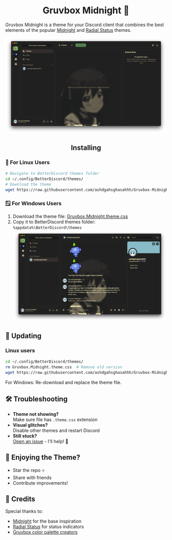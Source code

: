 <h1 align="center">Gruvbox Midnight 🌙</h1>

Gruvbox Midnight is a theme for your Discord client that combines the best elements of the popular [Midnight](https://github.com/refact0r/midnight-discord/tree/91c52e4d056f1b2502ebb3709abb59924f0543a4) and [Radial Status](https://github.com/DiscordStyles/RadialStatus/tree/e361ae760dd8b88f6c187efa11a83e9aea3afd83) themes.

![Friends List Preview](Screenshots/Friends_List.png)
<h2 align="center">Installing </h2>

### 🐧 For Linux Users

```bash
# Navigate to BetterDiscord themes folder
cd ~/.config/BetterDiscord/themes/
# Download the theme
wget https://raw.githubusercontent.com/ashdgahsghasahhh/Gruvbox-Midnight/main/Gruvbox.Midnight.theme.css
```

### 🪟 For Windows Users
1. Download the theme file:
[Gruvbox.Midnight.theme.css](https://raw.githubusercontent.com/ashdgahsghasahhh/Gruvbox-Midnight/main/Gruvbox.Midnight.theme.css)  
3. Copy it to BetterDiscord themes folder:  
   `%appdata%\BetterDiscord\themes`  
![Messages Preview](Screenshots/Messages.png)
## 🔄 Updating
### Linux users
```bash
cd ~/.config/BetterDiscord/themes/
rm Gruvbox.Midnight.theme.css  # Remove old version
wget https://raw.githubusercontent.com/ashdgahsghasahhh/Gruvbox-Midnight/main/Gruvbox.Midnight.theme.css
```
For Windows: Re-download and replace the theme file.
## 🛠️ Troubleshooting
- **Theme not showing?**  
  Make sure file has `.theme.css` extension
- **Visual glitches?**  
  Disable other themes and restart Discord
- **Still stuck?**  
  [Open an issue](https://github.com/ashdgahsghasahhh/Gruvbox-Midnight/issues) - I'll help! 🤝
## 💖 Enjoying the Theme?
- Star the repo ⭐
- Share with friends
- Contribute improvements!
## 📜 Credits
Special thanks to:
- [Midnight](https://github.com/refact0r/midnight-discord) for the base inspiration
- [Radial Status](https://github.com/DiscordStyles/RadialStatus) for status indicators
- [Gruvbox color palette creators](https://github.com/morhetz/gruvbox)
